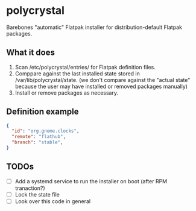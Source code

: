 # polycrystal

Barebones "automatic" Flatpak installer for distribution-default Flatpak packages.

## What it does

1. Scan /etc/polycrystal/entries/ for Flatpak definition files.
2. Comppare against the last installed state stored in /var/lib/polycrystal/state. (we don't compare against the "actual state" because the user may have installed or removed packages manually)
3. Install or remove packages as necessary.

## Definition example

```json
{
  "id": "org.gnome.clocks",
  "remote": "flathub",
  "branch": "stable",
}
```

## TODOs
- [ ] Add a systemd service to run the installer on boot (after RPM tranaction?)
- [ ] Lock the state file
- [ ] Look over this code in general
